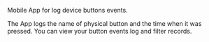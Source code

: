 Mobile App for log device buttons events.

The App logs the name of physical button and the time when it was pressed.
You can view your button events log and filter records.


